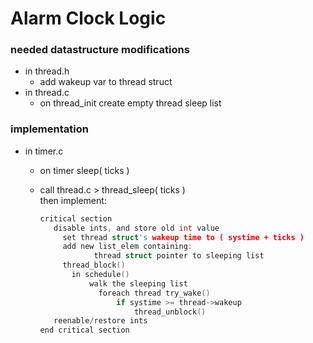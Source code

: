 # Alarm Clock Logic

### needed datastructure modifications
 - in thread.h
    - add wakeup var to thread struct  
 - in thread.c  
    - on thread_init create empty thread sleep list

### implementation
 - in timer.c
    - on timer sleep( ticks )
    - call thread.c > thread_sleep( ticks )  
      then implement:
      
        ```c
        critical section    
           disable ints, and store old int value
             set thread struct's wakeup time to ( systime + ticks )
             add new list_elem containing:
                    thread struct pointer to sleeping list
             thread_block()
               in schedule()
                   walk the sleeping list
                     foreach thread try_wake()
                         if systime >= thread->wakeup
                             thread_unblock()
           reenable/restore ints
        end critical section
        ```
